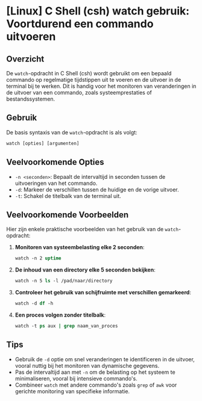 # [Linux] C Shell (csh) watch gebruik: Voortdurend een commando uitvoeren

## Overzicht
De `watch`-opdracht in C Shell (csh) wordt gebruikt om een bepaald commando op regelmatige tijdstippen uit te voeren en de uitvoer in de terminal bij te werken. Dit is handig voor het monitoren van veranderingen in de uitvoer van een commando, zoals systeemprestaties of bestandssystemen.

## Gebruik
De basis syntaxis van de `watch`-opdracht is als volgt:

```csh
watch [opties] [argumenten]
```

## Veelvoorkomende Opties
- `-n <seconden>`: Bepaalt de intervaltijd in seconden tussen de uitvoeringen van het commando.
- `-d`: Markeer de verschillen tussen de huidige en de vorige uitvoer.
- `-t`: Schakel de titelbalk van de terminal uit.

## Veelvoorkomende Voorbeelden
Hier zijn enkele praktische voorbeelden van het gebruik van de `watch`-opdracht:

1. **Monitoren van systeembelasting elke 2 seconden**:
   ```csh
   watch -n 2 uptime
   ```

2. **De inhoud van een directory elke 5 seconden bekijken**:
   ```csh
   watch -n 5 ls -l /pad/naar/directory
   ```

3. **Controleer het gebruik van schijfruimte met verschillen gemarkeerd**:
   ```csh
   watch -d df -h
   ```

4. **Een proces volgen zonder titelbalk**:
   ```csh
   watch -t ps aux | grep naam_van_proces
   ```

## Tips
- Gebruik de `-d` optie om snel veranderingen te identificeren in de uitvoer, vooral nuttig bij het monitoren van dynamische gegevens.
- Pas de intervaltijd aan met `-n` om de belasting op het systeem te minimaliseren, vooral bij intensieve commando's.
- Combineer `watch` met andere commando's zoals `grep` of `awk` voor gerichte monitoring van specifieke informatie.
